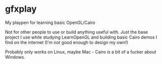 # gfxplay

My playpen for learning basic OpenGL/Cairo

Not for other people to use or build anything useful with. Just the
base project I use while studying LearnOpenGL and building basic Cairo
demos I find on the internet (I'm not good enough to design my own!)

Probably only works on Linux, maybe Mac - Cairo is a bit of a fucker
about Windows.
